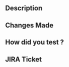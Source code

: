 ## Description
<!-- Describe your changes -->

## Changes Made
<!-- List of changes made -->

## How did you test ?
<!-- Add tests you carried out to validate these changes -->

## JIRA Ticket
<!-- Add your JIRA ticket ID here -->

